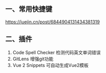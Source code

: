 ## 一、常用快捷键

https://juejin.cn/post/6844904131434381319

## 二、插件

1. Code Spell Checker 检测代码英文单词错误
2. GitLens 增强git功能
3. Vue 2 Snippets 可自动生成Vue2模板

